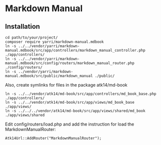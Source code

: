 Markdown Manual
===============

Installation
------------

    cd path/to/your/project/
    composer require yarri/markdown-manual.mdbook
    ln -s ../../vendor/yarri/markdown-manual.mdbook/src/app/controllers/markdown_manual_controller.php ./app/controllers/
    ln -s ../../vendor/yarri/markdown-manual.mdbook/src/config/routers/markdown_manual_router.php ./config/routers/
    ln -s ../vendor/yarri/markdown-manual.mdbook/src/public/markdown_manual ./public/

Also, create symlinks for files in the package atk14/md-book

    ln -s ../../vendor/atk14/md-book/src/app/controllers/md_book_base.php ./app/controllers/
    ln -s ../../vendor/atk14/md-book/src/app/views/md_book_base ./app/views/
    ln -s ../../../vendor/atk14/md-book/src/app/views/shared/md_book ./app/views/shared

Edit config/routers/load.php and add the instruction for load the MarkdownManualRouter:

    Atk14Url::AddRouter("MarkdownManualRouter");

[//]: # ( vim: set ts=2 et: )
